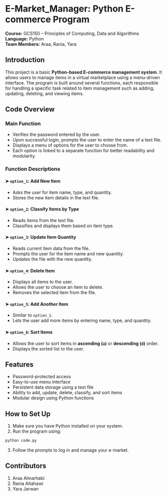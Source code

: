 # E-Market_Manager: Python E-commerce Program

**Course:** GCS150 – Principles of Computing, Data and Algorithms  
**Language:** Python  
**Team Members:** Araa, Rania, Yara  



## Introduction

This project is a basic **Python-based E-commerce management system**. It allows users to manage items in a virtual marketplace using a menu-driven interface. The program is built around several functions, each responsible for handling a specific task related to item management such as adding, updating, deleting, and viewing items.



## Code Overview

### Main Function

- Verifies the password entered by the user.
- Upon successful login, prompts the user to enter the name of a text file.
- Displays a menu of options for the user to choose from.
- Each option is linked to a separate function for better readability and modularity.



### Function Descriptions

#### ➤ `option_1`: Add New Item
- Asks the user for item name, type, and quantity.
- Stores the new item details in the text file.

#### ➤ `option_2`: Classify Items by Type
- Reads items from the text file.
- Classifies and displays them based on item type.

#### ➤ `option_3`: Update Item Quantity
- Reads current item data from the file.
- Prompts the user for the item name and new quantity.
- Updates the file with the new quantity.

#### ➤ `option_4`: Delete Item
- Displays all items to the user.
- Allows the user to choose an item to delete.
- Removes the selected item from the file.

#### ➤ `option_5`: Add Another Item
- Similar to `option_1`.
- Lets the user add more items by entering name, type, and quantity.

#### ➤ `option_6`: Sort Items
- Allows the user to sort items in **ascending (`a`)** or **descending (`d`)** order.
- Displays the sorted list to the user.


## Features

- Password-protected access
- Easy-to-use menu interface
- Persistent data storage using a text file
- Ability to add, update, delete, classify, and sort items
- Modular design using Python functions



## How to Set Up

1. Make sure you have Python installed on your system.
2. Run the program using:

```bash
python code.py
```
3. Follow the prompts to log in and manage your e-market.

## Contributors
1. Araa Almarhabi
2. Rania Altahawi
3. Yara Jarwan 


